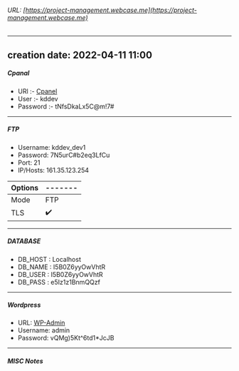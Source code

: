 ###### URL: [https://project-management.webcase.me](https://project-management.webcase.me)
---
creation date: 2022-04-11 11:00
---
##### Cpanal

-  URl            :- [Cpanel](https://161.35.123.254:8090/websites/project-management.webcase.me) 
-  User			 :- kddev
-  Password  :- tNfsDkaLx5C@m!7#


---
##### FTP
- Username: kddev_dev1
- Password: 7N5urC#b2eq3LfCu
- Port: 21
- IP/Hosts: 161.35.123.254


| Options | ------- |
| --------- | ------- |
| Mode | FTP |
| TLS |✔️|


---
##### DATABASE

- DB_HOST :  Localhost
- DB_NAME :  I5B0Z6yyOwVhtR
- DB_USER   :  I5B0Z6yyOwVhtR
- DB_PASS   :  e5Iz1z1BnmQQzf

---
##### Wordpress
- URL: [WP-Admin](https://project-management.webcase.me/wp-login.php)
- Username: admin
- Password: vQMg)5Kt^6td1*JcJB

---
##### MISC Notes